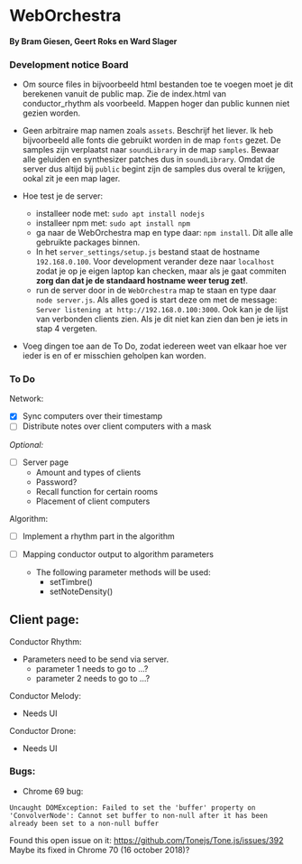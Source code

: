 # WebOrchestra
#### By Bram Giesen, Geert Roks en Ward Slager

### Development notice Board
  - Om source files in bijvoorbeeld html bestanden toe te voegen moet je dit berekenen vanuit de public map. Zie de index.html van conductor_rhythm als voorbeeld. Mappen hoger dan public kunnen niet gezien worden.

  - Geen arbitraire map namen zoals `assets`. Beschrijf het liever. Ik heb bijvoorbeeld alle fonts die gebruikt worden in de map `fonts` gezet. De samples zijn verplaatst naar `soundLibrary` in de map `samples`. Bewaar alle geluiden en synthesizer patches dus in `soundLibrary`. Omdat de server dus altijd bij `public` begint zijn de samples dus overal te krijgen, ookal zit je een map lager.

  - Hoe test je de server:
    - installeer node met: `sudo apt install nodejs`
    - installeer npm met:  `sudo apt install npm`
    - ga naar de WebOrchestra map en type daar:  `npm install`. Dit alle alle gebruikte packages binnen.
    - In het `server_settings/setup.js` bestand staat de hostname `192.168.0.100`. Voor development verander deze naar `localhost` zodat je op je eigen laptop kan checken, maar als je gaat commiten **zorg dan dat je de standaard hostname weer terug zet!**.
    - run de server door in de `WebOrchestra` map te staan en type daar `node server.js`. Als alles goed is start deze om met de message: `Server listening at http://192.168.0.100:3000`. Ook kan je de lijst van verbonden clients zien. Als je dit niet kan zien dan ben je iets in stap 4 vergeten.


  - Voeg dingen toe aan de To Do, zodat iedereen weet van elkaar hoe ver ieder is en of er misschien geholpen kan worden.

### To Do

Network:
  - [x] Sync computers over their timestamp
  - [ ] Distribute notes over client computers with a mask

  *Optional:*
  - [ ] Server page
    - Amount and types of clients
    - Password?
    - Recall function for certain rooms
    - Placement of client computers


Algorithm:
  - [ ] Implement a rhythm part in the algorithm

  - [ ] Mapping conductor output to algorithm parameters
      - The following parameter methods will be used:
          - setTimbre()
          - setNoteDensity()


Client page:
  -

Conductor Rhythm:
  - Parameters need to be send via server.
    - parameter 1 needs to go to ...?
    - parameter 2 needs to go to ...?

Conductor Melody:
  - Needs UI

Conductor Drone:
  - Needs UI


### Bugs:
  - Chrome 69 bug:
  ~~~
  Uncaught DOMException: Failed to set the 'buffer' property on 'ConvolverNode': Cannot set buffer to non-null after it has been already been set to a non-null buffer
  ~~~
  Found this open issue on it: https://github.com/Tonejs/Tone.js/issues/392
  Maybe its fixed in Chrome 70 (16 october 2018)?
